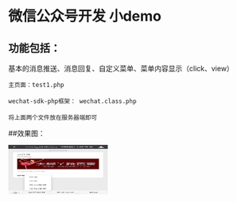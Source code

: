 # 微信公众号开发 小demo
## 功能包括：
   基本的消息推送、消息回复、自定义菜单、菜单内容显示（click、view）
   
   
    主页面：test1.php   
   
    wechat-sdk-php框架： wechat.class.php   
    
    将上面两个文件放在服务器端即可
   
##效果图：
   
   <img style="width:200px;height: 100px;" src="/img/weixin.jpg"/>
   
